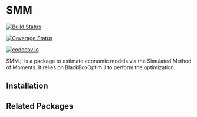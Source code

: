 # SMM

[![Build Status](https://travis-ci.org/JulienPascal/SMM.jl.svg?branch=master)](https://travis-ci.org/JulienPascal/SMM.jl)

[![Coverage Status](https://coveralls.io/repos/JulienPascal/SMM.jl/badge.svg?branch=master&service=github)](https://coveralls.io/github/JulienPascal/SMM.jl?branch=master)

[![codecov.io](http://codecov.io/github/JulienPascal/SMM.jl/coverage.svg?branch=master)](http://codecov.io/github/JulienPascal/SMM.jl?branch=master)

SMM.jl is a package to estimate economic models via the Simulated Method of Moments. It relies on BlackBoxOptim.jl to perform the optimization. 

## Installation

## Related Packages
